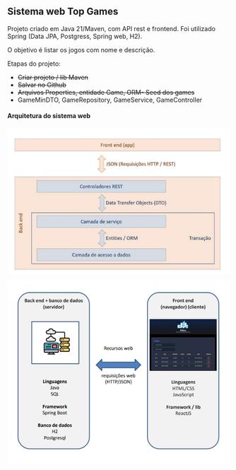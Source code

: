 ## Sistema web Top Games

Projeto criado em Java 21/Maven, com API rest e frontend. Foi utilizado Spring (Data JPA, Postgress, Spring web, H2).

O objetivo é listar os jogos com nome e descrição.

Etapas do projeto:

- ~~Criar projeto / lib Maven~~
- ~~Salvar no Github~~
- ~~Arquivos Properties, entidade Game, ORM- Seed dos games~~
- GameMinDTO, GameRepository,
  GameService, GameController

#### Arquitetura do sistema web

![1737593779152](image/README/1737593779152.png)

![1737635045920](image/README/1737635045920.png)

